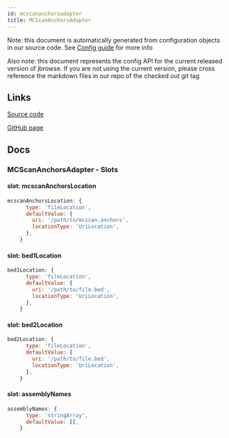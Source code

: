 ```yaml
---
id: mcscananchorsadapter
title: MCScanAnchorsAdapter
---
```


Note: this document is automatically generated from configuration objects in our
source code. See [Config guide](/docs/config_guide) for more info

Also note: this document represents the config API for the current released
version of jbrowse. If you are not using the current version, please cross
reference the markdown files in our repo of the checked out git tag

## Links

[Source code](https://github.com/GMOD/jbrowse-components/blob/main/plugins/comparative-adapters/src/MCScanAnchorsAdapter/configSchema.ts)

[GitHub page](https://github.com/GMOD/jbrowse-components/tree/main/website/docs/config/MCScanAnchorsAdapter.md)

## Docs

### MCScanAnchorsAdapter - Slots

#### slot: mcscanAnchorsLocation

```js
mcscanAnchorsLocation: {
      type: 'fileLocation',
      defaultValue: {
        uri: '/path/to/mcscan.anchors',
        locationType: 'UriLocation',
      },
    }
```

#### slot: bed1Location

```js
bed1Location: {
      type: 'fileLocation',
      defaultValue: {
        uri: '/path/to/file.bed',
        locationType: 'UriLocation',
      },
    }
```

#### slot: bed2Location

```js
bed2Location: {
      type: 'fileLocation',
      defaultValue: {
        uri: '/path/to/file.bed',
        locationType: 'UriLocation',
      },
    }
```

#### slot: assemblyNames

```js
assemblyNames: {
      type: 'stringArray',
      defaultValue: [],
    }
```
